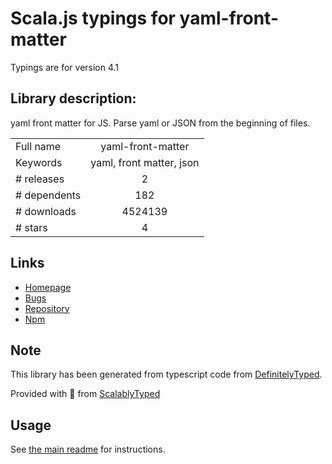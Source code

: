 
# Scala.js typings for yaml-front-matter

Typings are for version 4.1

## Library description:
yaml front matter for JS. Parse yaml or JSON from the beginning of files.

|                    |                 |
| ------------------ | :-------------: |
| Full name          | yaml-front-matter |
| Keywords           | yaml, front matter, json |
| # releases         | 2 |
| # dependents       | 182 |
| # downloads        | 4524139 |
| # stars            | 4 |

## Links
- [Homepage](https://github.com/dworthen/js-yaml-front-matter#readme)
- [Bugs](https://github.com/dworthen/js-yaml-front-matter/issues)
- [Repository](https://github.com/dworthen/js-yaml-front-matter)
- [Npm](https://www.npmjs.com/package/yaml-front-matter)
    


## Note
This library has been generated from typescript code from [DefinitelyTyped](https://definitelytyped.org).

Provided with :purple_heart: from [ScalablyTyped](https://github.com/oyvindberg/ScalablyTyped)

## Usage
See [the main readme](../../readme.md) for instructions.


